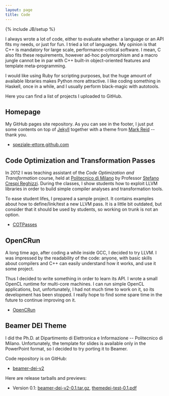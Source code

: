 ```yaml
---
layout: page
title: Code
---
```

{% include JB/setup %}

I always wrote a lot of code, either to evaluate whether a language or an API fits my needs, or just for fun.
I tried a lot of languages.
My opinion is that C++ is mandatory for large scale, performance-critical software.
I mean, C also fits these requirements, however ad-hoc polymorphism and a macro jungle cannot be in par with C++ built-in object-oriented features and template meta-programming.

I would like using Ruby for scripting purposes, but the huge amount of available libraries makes Python more attractive.
I like coding something in Haskell,  once in a while, and I usually perform black-magic with autotools.

Here you can find a list of projects I uploaded to GitHub.

Homepage
--------

My GitHub pages site repository.
As you can see in the footer, I just put some contents on top of [Jekyll][www/jekyll] together with a theme from [Mark Reid][www/markReid] -- thank you.

* [speziale-ettore.github.com](https://github.com/speziale-ettore/speziale-ettore.github.com)

Code Optimization and Transformation Passes
-------------------------------------------

In 2012 I was teaching assistant of the _Code Optimization and Transformation_ course, held at [Politecnico di Milano][www/polimi] by Professor [Stefano Crespi Reghizzi](mailto:crespi@elet.polimi.it).
During the classes, I show students how to exploit LLVM libraries in order to build simple compiler analyses and transformation tools.

To ease student lifes, I prepared a sample project.
It contains examples about how to define/link/test a new LLVM pass.
It is a little bit outdated, but consider that it should be used by students, so working on trunk is not an option.

* [COTPasses](https://github.com/speziale-ettore/COTPasses)

OpenCRun
--------

A long time ago, after coding a while inside GCC, I decided to try LLVM.
I was impressed by the readability of the code: anyone, with basic skills about compilers and C++ can easily understand how it works, and use it some project.

Thus I decided to write something in order to learn its API. I wrote a small OpenCL runtime for multi-core machines.
I can run simple OpenCL applications, but, unfortunately, I had not much time to work on it, so its development has been stopped.
I really hope to find some spare time in the future to continue improving on it.

* [OpenCRun](https://github.com/speziale-ettore/OpenCRun)

Beamer DEI Theme
----------------

I did the Ph.D. at Dipartimento di Elettronica e Informazione -- Politecnico di Milano.
Unfortunately, the template for slides is available only in the PowerPoint format, so I decided to try porting it to Beamer.

Code repository is on GitHub:

* [beamer-dei-v2](https://github.com/speziale-ettore/beamer-dei-v2)

Here are release tarballs and previews:

* Version 0.1: [beamer-dei-v2-0.1.tar.gz](/code/download/beamer-dei-v2/beamer-dei-v2-0.1.tar.gz), [themedei-test-0.1.pdf](/code/download/beamer-dei-v2/themedei-test-0.1.pdf)

[www/jekyll]: http://github.com/mojombo/jekyll
[www/markReid]: http://mark.reid.name
[www/polimi]: http:///www.polimi.it
